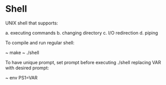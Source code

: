 # Shell

UNIX shell that supports:

  a. executing commands
  b. changing directory
  c. I/O redirection
  d. piping
  
  
To compile and run regular shell:

~ make
~ ./shell

To have unique prompt, set prompt before executing ./shell replacing VAR with desired prompt:

~ env PS1=VAR
